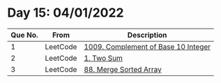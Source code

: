 # Day 15: 04/01/2022

| Que No. | From | Description |
| --- | --- | --- |
| 1 | LeetCode | [1009. Complement of Base 10 Integer](https://leetcode.com/problems/complement-of-base-10-integer/) |
| 2 | LeetCode | [1. Two Sum](https://leetcode.com/problems/two-sum//) |
| 3 | LeetCode | [88. Merge Sorted Array](https://leetcode.com/problems/merge-sorted-array/) |

